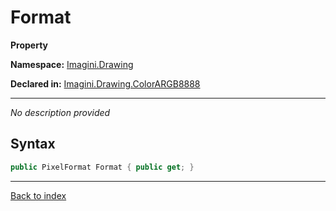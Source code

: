 # Format

**Property**

**Namespace:** [Imagini.Drawing](Imagini.Drawing.md)

**Declared in:** [Imagini.Drawing.ColorARGB8888](Imagini.Drawing.ColorARGB8888.md)

------


*No description provided*

## Syntax

```csharp
public PixelFormat Format { public get; }
```

------

[Back to index](index.md)